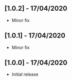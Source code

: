 ## [1.0.2] - 17/04/2020
* Minor fix

## [1.0.1] - 17/04/2020
* Minor fix

## [1.0.0] - 17/04/2020
* Initial release
